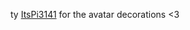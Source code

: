 ty [ItsPi3141](https://github.com/ItsPi3141/discord-fake-avatar-decorations/tree/main/public/decorations) for the avatar decorations <3